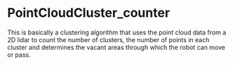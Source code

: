 # PointCloudCluster_counter
This is basically a clustering algorithm that uses the point cloud data from a 2D lidar to count the number of clusters, the number of points in each cluster and determines the vacant areas through which the robot can move or pass.
